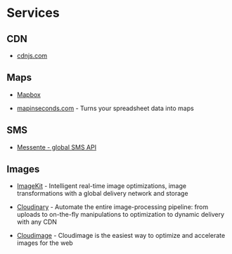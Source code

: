 # Services

## CDN

- [cdnjs.com](https://cdnjs.com/)

## Maps

- [Mapbox](https://www.mapbox.com/)

- [mapinseconds.com](http://mapinseconds.com/) - Turns your spreadsheet data into maps

## SMS

- [Messente - global SMS API](https://messente.com/products/global-sms-api)

## Images

- [ImageKit](https://imagekit.io/) - Intelligent real-time image optimizations, image transformations with a global delivery network and storage

- [Cloudinary](https://cloudinary.com/) - Automate the entire image-processing pipeline: from uploads to on-the-fly manipulations to optimization to dynamic delivery with any CDN

- [Cloudimage](https://www.cloudimage.io) - Cloudimage is the easiest way to optimize and accelerate images for the web
